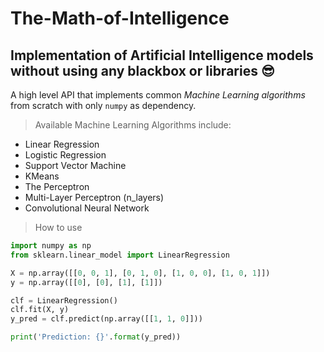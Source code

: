 # The-Math-of-Intelligence

## Implementation of Artificial Intelligence models without using any blackbox or libraries  😎

A high level API that implements common *Machine Learning algorithms* from scratch with only `numpy` as dependency.

> Available Machine Learning Algorithms include:

+ Linear Regression
+ Logistic Regression
+ Support Vector Machine
+ KMeans
+ The Perceptron
+ Multi-Layer Perceptron (n_layers)
+ Convolutional Neural Network

> How to use
```python
import numpy as np
from sklearn.linear_model import LinearRegression

X = np.array([[0, 0, 1], [0, 1, 0], [1, 0, 0], [1, 0, 1]])
y = np.array([[0], [0], [1], [1]])

clf = LinearRegression()
clf.fit(X, y)
y_pred = clf.predict(np.array([[1, 1, 0]]))

print('Prediction: {}'.format(y_pred))

```
